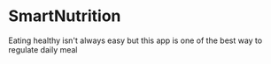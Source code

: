 # SmartNutrition
Eating healthy isn't always easy but this app is one of the best way to regulate daily meal
